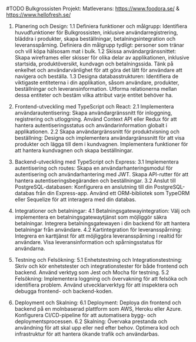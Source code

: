 #TODO
Bulkgrossisten
Projekt: Matleverans: https://www.foodora.se/ & https://www.hellofresh.se/

1. Planering och Design:
   1.1 Definiera funktioner och målgrupp:
   Identifiera huvudfunktioner för Bulkgrossisten, inklusive användarregistrering, bläddra i produkter, skapa beställningar, betalningsintegration och leveransspårning.
   Definiera din målgrupp tydligt: personer som tränar och vill köpa hälsosam mat i bulk.
   1.2 Skissa användargränssnittet:
   Skapa wireframes eller skisser för olika delar av applikationen, inklusive startsida, produktöversikt, kundvagn och betalningssida.
   Tänk på enkelhet och användarvänlighet för att göra det lätt för användare att navigera och beställa.
   1.3 Designa databasstrukturen:
   Identifiera de viktigaste entiteterna i din applikation, såsom användare, produkter, beställningar och leveransinformation.
   Utforma relationerna mellan dessa entiteter och bestäm vilka attribut varje entitet behöver ha.

2. Frontend-utveckling med TypeScript och React:
   2.1 Implementera användarautentisering:
   Skapa användargränssnitt för inloggning, registrering och utloggning.
   Använd Context API eller Redux för att hantera autentiseringsstatus och användarinformation globalt i applikationen.
   2.2 Skapa användargränssnitt för produktvisning och beställning:
   Designa och implementera användargränssnitt för att visa produkter och lägga till dem i kundvagnen.
   Implementera funktioner för att hantera kundvagnen och skapa beställningar.

3. Backend-utveckling med TypeScript och Express:
   3.1 Implementera autentisering och routes:
   Skapa en användarhanteringsmodul för autentisering och användarhantering med JWT.
   Skapa API-rutter för att hantera autentiseringsbegäranden och beställningar.
   3.2 Anslut till PostgreSQL-databasen:
   Konfigurera en anslutning till din PostgreSQL-databas från din Express-app.
   Använd ett ORM-bibliotek som TypeORM eller Sequelize för att interagera med din databas.

4. Integrationer och betalningar:
   4.1 Betalningsgatewayintegration:
   Välj och implementera en betalningsgatewaytjänst som möjliggör säkra betalningar.
   Integrera betalningsgatewayen i din backend för att hantera betalningar från användare.
   4.2 Kartintegration för leveransspårning:
   Integrera en karttjänst för att möjliggöra leveransspårning i realtid för användare.
   Visa leveransinformation och spårningsstatus för användarna.

5. Testning och Felsökning:
   5.1 Enhetstestning och Integrationstestning:
   Skriv och kör enhetstester och integrationstester för både frontend och backend.
   Använd verktyg som Jest och Mocha för testning.
   5.2 Felsökning:
   Implementera loggning och övervakning för att felsöka och identifiera problem.
   Använd utvecklarverktyg för att inspektera och debugga frontend- och backend-koden.

6. Deployment och Skalning:
   6.1 Deployment:
   Deploya din frontend och backend på en molnbaserad plattform som AWS, Heroku eller Azure.
   Konfigurera CI/CD-pipeline för att automatisera bygg- och deploymentsprocessen.
   6.2 Skalning:
   Övervaka prestanda och användning för att skal upp eller ned efter behov.
   Optimera kod och infrastruktur för att hantera ökande trafik och användarbas.
